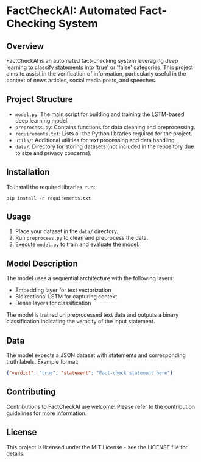 # FactCheckAI: Automated Fact-Checking System

## Overview
FactCheckAI is an automated fact-checking system leveraging deep learning to classify statements into 'true' or 'false' categories. This project aims to assist in the verification of information, particularly useful in the context of news articles, social media posts, and speeches.

## Project Structure
- `model.py`: The main script for building and training the LSTM-based deep learning model.
- `preprocess.py`: Contains functions for data cleaning and preprocessing.
- `requirements.txt`: Lists all the Python libraries required for the project.
- `utils/`: Additional utilities for text processing and data handling.
- `data/`: Directory for storing datasets (not included in the repository due to size and privacy concerns).

## Installation
To install the required libraries, run:
```
pip install -r requirements.txt
```

## Usage
1. Place your dataset in the `data/` directory.
2. Run `preprocess.py` to clean and preprocess the data.
3. Execute `model.py` to train and evaluate the model.

## Model Description
The model uses a sequential architecture with the following layers:
- Embedding layer for text vectorization
- Bidirectional LSTM for capturing context
- Dense layers for classification

The model is trained on preprocessed text data and outputs a binary classification indicating the veracity of the input statement.

## Data
The model expects a JSON dataset with statements and corresponding truth labels. Example format:
```json
{"verdict": "true", "statement": "Fact-check statement here"}
```

## Contributing
Contributions to FactCheckAI are welcome! Please refer to the contribution guidelines for more information.

## License
This project is licensed under the MIT License - see the LICENSE file for details.
